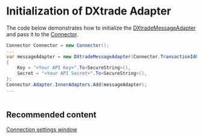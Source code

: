 # Initialization of DXtrade Adapter

The code below demonstrates how to initialize the [DXtradeMessageAdapter](xref:StockSharp.DXtrade.DXtradeMessageAdapter) and pass it to the [Connector](xref:StockSharp.Algo.Connector).

```cs
Connector Connector = new Connector();
...
var messageAdapter = new DXtradeMessageAdapter(Connector.TransactionIdGenerator)
{
	Key = "<Your API Key>".To<SecureString>(),
	Secret = "<Your API Secret>".To<SecureString>(),
};
Connector.Adapter.InnerAdapters.Add(messageAdapter);
...
							
```

## Recommended content

[Connection settings window](../../../graphical_user_interface/connection_settings_window.md)
